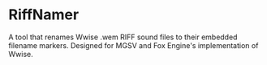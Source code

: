 # RiffNamer
 A tool that renames Wwise .wem RIFF sound files to their embedded filename markers. Designed for MGSV and Fox Engine's implementation of Wwise.
